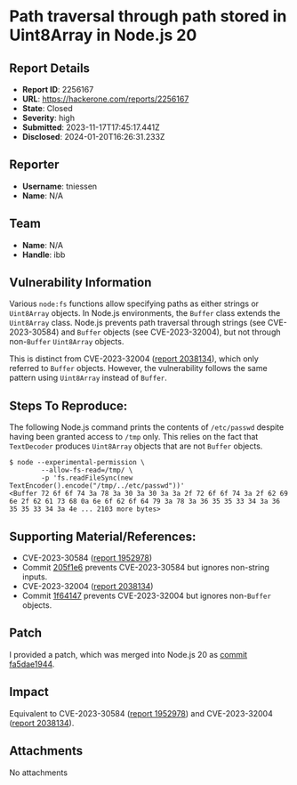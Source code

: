 # Path traversal through path stored in Uint8Array in Node.js 20

## Report Details
- **Report ID**: 2256167
- **URL**: https://hackerone.com/reports/2256167
- **State**: Closed
- **Severity**: high
- **Submitted**: 2023-11-17T17:45:17.441Z
- **Disclosed**: 2024-01-20T16:26:31.233Z

## Reporter
- **Username**: tniessen
- **Name**: N/A

## Team
- **Name**: N/A
- **Handle**: ibb

## Vulnerability Information
Various `node:fs` functions allow specifying paths as either strings or `Uint8Array` objects. In Node.js environments, the `Buffer` class extends the `Uint8Array` class. Node.js prevents path traversal through strings (see CVE-2023-30584) and `Buffer` objects (see CVE-2023-32004), but not through non-`Buffer` `Uint8Array` objects.

This is distinct from CVE-2023-32004 ([report 2038134](https://hackerone.com/reports/2038134)), which only referred to `Buffer` objects. However, the vulnerability follows the same pattern using `Uint8Array` instead of `Buffer`.

## Steps To Reproduce:

The following Node.js command prints the contents of `/etc/passwd` despite having been granted access to `/tmp` only. This relies on the fact that `TextDecoder` produces `Uint8Array` objects that are not `Buffer` objects.

```
$ node --experimental-permission \
        --allow-fs-read=/tmp/ \
        -p 'fs.readFileSync(new TextEncoder().encode("/tmp/../etc/passwd"))'
<Buffer 72 6f 6f 74 3a 78 3a 30 3a 30 3a 3a 2f 72 6f 6f 74 3a 2f 62 69 6e 2f 62 61 73 68 0a 6e 6f 62 6f 64 79 3a 78 3a 36 35 35 33 34 3a 36 35 35 33 34 3a 4e ... 2103 more bytes>
```

## Supporting Material/References:

* CVE-2023-30584 ([report 1952978](https://hackerone.com/reports/1952978))
* Commit [205f1e6](https://github.com/nodejs/node/commit/205f1e643e25648173239b2de885fec430268492) prevents CVE-2023-30584 but ignores non-string inputs.
* CVE-2023-32004 ([report 2038134](https://hackerone.com/reports/2038134))
* Commit [1f64147](https://github.com/nodejs/node/commit/1f64147eb607f82060e08884f993597774c69280) prevents CVE-2023-32004 but ignores non-`Buffer` objects.

## Patch

I provided a patch, which was merged into Node.js 20 as [commit fa5dae1944](https://github.com/nodejs/node/commit/fa5dae1944).

## Impact

Equivalent to CVE-2023-30584 ([report 1952978](https://hackerone.com/reports/1952978)) and CVE-2023-32004 ([report 2038134](https://hackerone.com/reports/2038134)).

## Attachments
No attachments
